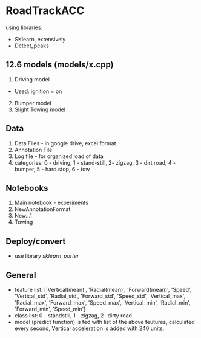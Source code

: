 # RoadTrackACC

using libraries:
  * SKlearn, extensively
  * Detect_peaks

## 12.6 models (models/x.cpp)
1. Driving model
* Used: ignition = on
2. Bumper model
3. Slight Towing model


## Data
1. Data Files - in google drive, excel format
2. Annotation File
3. Log file - for organized load of data
4. categories: 0 - driving, 1 - stand-still, 2- zigzag, 3 - dirt road, 4 - bumper, 5 - hard stop, 6 - tow 
## Notebooks
1. Main notebook - experiments
2. NewAnnotationFormat
3. New...1
4. Towing
## Deploy/convert
* use library *sklearn_porter*
## General 
* feature list: ['Vertical(mean)', 'Radial(mean)', 'Forward(mean)', 'Speed', 'Vertical_std', 'Radial_std', 'Forward_std', 'Speed_std', 'Vertical_max', 'Radial_max', 'Forward_max', 'Speed_max', 'Vertical_min', 'Radial_min', 'Forward_min', 'Speed_min']
* class list: 0 - standstill, 1 - zigzag, 2- dirty road
* model (predict function) is fed with list of the above feutures, calculated every second, Vertical acceleration is added with 240 units.
